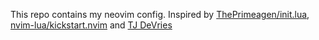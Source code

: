 This repo contains my neovim config.
Inspired by [ThePrimeagen/init.lua](https://github.com/ThePrimeagen/init.lua), [nvim-lua/kickstart.nvim](https://github.com/nvim-lua/kickstart.nvim) and [TJ DeVries](https://github.com/tjdevries)